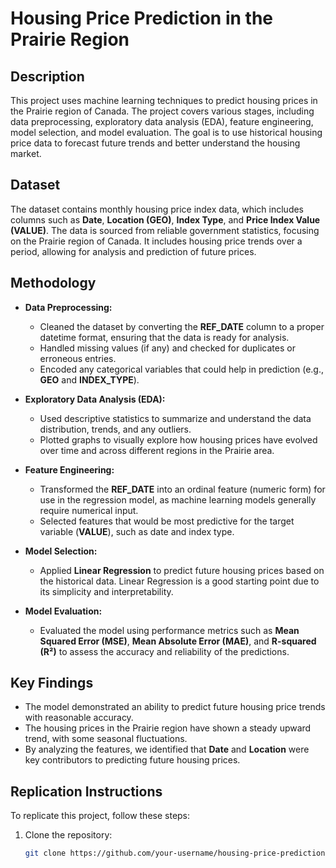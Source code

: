 # Housing Price Prediction in the Prairie Region

## Description
This project uses machine learning techniques to predict housing prices in the Prairie region of Canada. The project covers various stages, including data preprocessing, exploratory data analysis (EDA), feature engineering, model selection, and model evaluation. The goal is to use historical housing price data to forecast future trends and better understand the housing market.

## Dataset
The dataset contains monthly housing price index data, which includes columns such as **Date**, **Location (GEO)**, **Index Type**, and **Price Index Value (VALUE)**. The data is sourced from reliable government statistics, focusing on the Prairie region of Canada. It includes housing price trends over a period, allowing for analysis and prediction of future prices.

## Methodology

- **Data Preprocessing:** 
    - Cleaned the dataset by converting the **REF_DATE** column to a proper datetime format, ensuring that the data is ready for analysis.
    - Handled missing values (if any) and checked for duplicates or erroneous entries.
    - Encoded any categorical variables that could help in prediction (e.g., **GEO** and **INDEX_TYPE**).

- **Exploratory Data Analysis (EDA):** 
    - Used descriptive statistics to summarize and understand the data distribution, trends, and any outliers.
    - Plotted graphs to visually explore how housing prices have evolved over time and across different regions in the Prairie area.

- **Feature Engineering:** 
    - Transformed the **REF_DATE** into an ordinal feature (numeric form) for use in the regression model, as machine learning models generally require numerical input.
    - Selected features that would be most predictive for the target variable (**VALUE**), such as date and index type.

- **Model Selection:** 
    - Applied **Linear Regression** to predict future housing prices based on the historical data. Linear Regression is a good starting point due to its simplicity and interpretability.
    
- **Model Evaluation:** 
    - Evaluated the model using performance metrics such as **Mean Squared Error (MSE)**, **Mean Absolute Error (MAE)**, and **R-squared (R²)** to assess the accuracy and reliability of the predictions.

## Key Findings

- The model demonstrated an ability to predict future housing price trends with reasonable accuracy.
- The housing prices in the Prairie region have shown a steady upward trend, with some seasonal fluctuations.
- By analyzing the features, we identified that **Date** and **Location** were key contributors to predicting future housing prices.

## Replication Instructions

To replicate this project, follow these steps:

1. Clone the repository:
   ```bash
   git clone https://github.com/your-username/housing-price-prediction.git
